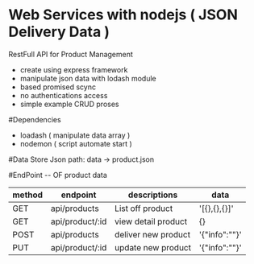 # Web Services with nodejs ( JSON Delivery Data )

RestFull API for Product Management
- create using express framework
- manipulate json data with lodash module
- based promised scync
- no authentications access
- simple example CRUD proses

#Dependencies
- loadash ( manipulate data array )
- nodemon ( script automate start )

#Data Store Json
path: data -> product.json

#EndPoint -- OF product data

|  method   |  endpoint         | descriptions         | data           |
| --------  | ----------------- | -------------------- | -------------- |
|  GET      |  api/products     | List off product     |  '[{},{},{}]'  |
|  GET      |  api/product/:id  | view detail product  |  {}            |
|  POST     |  api/products     | deliver new product  |  '{"info":""}' |
|  PUT      |  api/product/:id  | update new product   |  '{"info":""}' |
